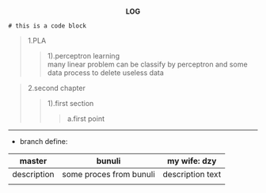 __<center> LOG </center>__
```
# this is a code block
```  
>1.PLA 
>>1).perceptron learning   
many linear problem can be classify by perceptron
and some data process to delete useless data

>2.second chapter  
>>1).first section  
>>>a.first point  
___  
* branch define:

| master | bunuli | my wife: dzy |
| ------ | ------ | ------ |
| description | some proces from bunuli  | description text |
|  |  |  |